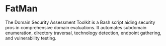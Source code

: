 # FatMan
The Domain Security Assessment Toolkit is a Bash script aiding security pros in comprehensive domain evaluations. It automates subdomain enumeration, directory traversal, technology detection, endpoint gathering, and vulnerability testing.
